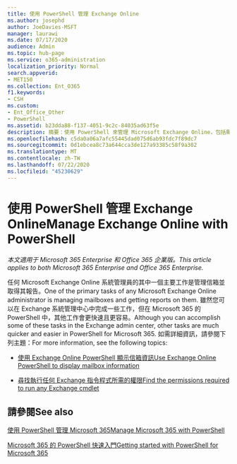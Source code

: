 ```yaml
---
title: 使用 PowerShell 管理 Exchange Online
ms.author: josephd
author: JoeDavies-MSFT
manager: laurawi
ms.date: 07/17/2020
audience: Admin
ms.topic: hub-page
ms.service: o365-administration
localization_priority: Normal
search.appverid:
- MET150
ms.collection: Ent_O365
f1.keywords:
- CSH
ms.custom:
- Ent_Office_Other
- PowerShell
ms.assetid: b23dda88-f137-4051-9c2c-84035ad63f5e
description: 摘要：使用 PowerShell 來管理 Microsoft Exchange Online，包括顯示信箱設定和高級報告。
ms.openlocfilehash: c5da0a06a7afc55445dad075d6ab93fdc7f89dc7
ms.sourcegitcommit: 0d1ebcea8c73a644cca3de127a93385c58f9a302
ms.translationtype: MT
ms.contentlocale: zh-TW
ms.lasthandoff: 07/22/2020
ms.locfileid: "45230629"
---
```

# <a name="manage-exchange-online-with-powershell"></a><span data-ttu-id="62a1e-103">使用 PowerShell 管理 Exchange Online</span><span class="sxs-lookup"><span data-stu-id="62a1e-103">Manage Exchange Online with PowerShell</span></span>

<span data-ttu-id="62a1e-104">*本文適用于 Microsoft 365 Enterprise 和 Office 365 企業版。*</span><span class="sxs-lookup"><span data-stu-id="62a1e-104">*This article applies to both Microsoft 365 Enterprise and Office 365 Enterprise.*</span></span>

<span data-ttu-id="62a1e-105">任何 Microsoft Exchange Online 系統管理員的其中一個主要工作是管理信箱並取得其報告。</span><span class="sxs-lookup"><span data-stu-id="62a1e-105">One of the primary tasks of any Microsoft Exchange Online administrator is managing mailboxes and getting reports on them.</span></span> <span data-ttu-id="62a1e-106">雖然您可以在 Exchange 系統管理中心中完成一些工作，但在 Microsoft 365 的 PowerShell 中，其他工作會更快速且更容易。</span><span class="sxs-lookup"><span data-stu-id="62a1e-106">Although you can accomplish some of these tasks in the Exchange admin center, other tasks are much quicker and easier in PowerShell for Microsoft 365.</span></span> <span data-ttu-id="62a1e-107">如需詳細資訊，請參閱下列主題：</span><span class="sxs-lookup"><span data-stu-id="62a1e-107">For more information, see the following topics:</span></span>
  
- [<span data-ttu-id="62a1e-108">使用 Exchange Online PowerShell 顯示信箱資訊</span><span class="sxs-lookup"><span data-stu-id="62a1e-108">Use Exchange Online PowerShell to display mailbox information</span></span>](https://docs.microsoft.com/exchange/recipients-in-exchange-online/manage-user-mailboxes/use-powershell-to-display-mailbox-information)
    
- [<span data-ttu-id="62a1e-109">尋找執行任何 Exchange 指令程式所需的權限</span><span class="sxs-lookup"><span data-stu-id="62a1e-109">Find the permissions required to run any Exchange cmdlet</span></span>](https://docs.microsoft.com/powershell/exchange/exchange-server/find-exchange-cmdlet-permissions)
    
## <a name="see-also"></a><span data-ttu-id="62a1e-110">請參閱</span><span class="sxs-lookup"><span data-stu-id="62a1e-110">See also</span></span>

[<span data-ttu-id="62a1e-111">使用 PowerShell 管理 Microsoft 365</span><span class="sxs-lookup"><span data-stu-id="62a1e-111">Manage Microsoft 365 with PowerShell</span></span>](manage-office-365-with-office-365-powershell.md)
  
[<span data-ttu-id="62a1e-112">Microsoft 365 的 PowerShell 快速入門</span><span class="sxs-lookup"><span data-stu-id="62a1e-112">Getting started with PowerShell for Microsoft 365</span></span>](getting-started-with-office-365-powershell.md)

